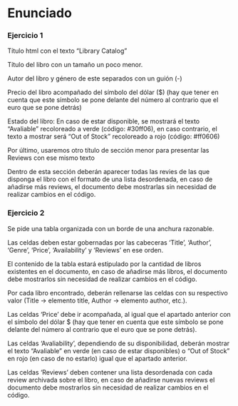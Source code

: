 # Enunciado
>
### Ejercicio 1
>
Título html con el texto “Library Catalog”
>
Título del libro con un tamaño un poco menor.
>
Autor del libro y género de este separados con un guión (-)
>
Precio del libro acompañado del símbolo del dólar ($) (hay que tener en cuenta que este símbolo se pone delante del número al contrario que el euro que se pone detrás)
>
Estado del libro: En caso de estar disponible, se mostrará el texto “Avaliable” recoloreado a verde (código: #30ff06), en caso contrario, el texto a mostrar será “Out of Stock” recoloreado a rojo (código: #ff0606)
>
Por último, usaremos otro título de sección menor para presentar las Reviews con ese mismo texto
>
Dentro de esta sección deberán aparecer todas las revies de las que disponga el libro con el formato de una lista desordenada, en caso de añadirse más reviews, el documento debe mostrarlas sin necesidad de realizar cambios en el código.
>
### Ejercicio 2
>
Se pide una tabla organizada con un borde de una anchura razonable.
>
Las celdas deben estar gobernadas por las cabeceras ‘Title’, ‘Author’, ‘Genre’, ‘Price’, ‘Availability’ y ‘Reviews’ en ese orden.
>
El contenido de la tabla estará estipulado por la cantidad de libros existentes en el documento, en caso de añadirse más libros, el documento debe mostrarlos sin necesidad de realizar cambios en el código.
>
Por cada libro encontrado, deberán rellenarse las celdas con su respectivo valor (Title → elemento title, Author → elemento author, etc.).
>
Las celdas ‘Price’ debe ir acompañada, al igual que el apartado anterior con el símbolo del dólar $ (hay que tener en cuenta que este símbolo se pone delante del número al contrario que el euro que se pone detrás).
>
Las celdas ‘Avaliability’, dependiendo de su disponibilidad, deberán mostrar el texto “Avaliable” en verde (en caso de estar disponibles) o “Out of Stock” en rojo (en caso de no estarlo) igual que el apartado anterior.
>
Las celdas ‘Reviews’ deben contener una lista desordenada con cada review archivada sobre el libro, en caso de añadirse nuevas reviews el documento debe mostrarlos sin necesidad de realizar cambios en el código.
